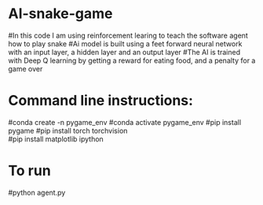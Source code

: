 # AI-snake-game


#In this code I am using reinforcement learing to teach the software agent how to play snake
#Ai model is built using a feet forward neural network with an input layer, a hidden layer and an output layer
#The AI is trained with Deep Q learning by getting a reward for eating food, and a penalty for a game over

# Command line instructions:
#conda create -n pygame_env
#conda activate pygame_env
#pip install pygame
#pip install torch torchvision  
#pip install matplotlib ipython

# To run
#python agent.py




